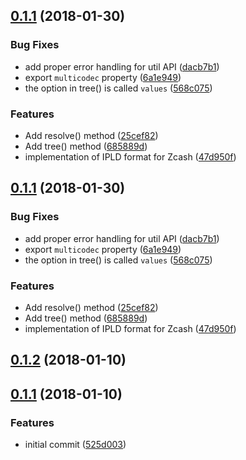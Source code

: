 <a name="0.1.1"></a>
## [0.1.1](https://github.com/ipld/js-ipld-zcash/compare/v0.1.2...v0.1.1) (2018-01-30)


### Bug Fixes

* add proper error handling for util API ([dacb7b1](https://github.com/ipld/js-ipld-zcash/commit/dacb7b1))
* export `multicodec` property ([6a1e949](https://github.com/ipld/js-ipld-zcash/commit/6a1e949))
* the option in tree() is called `values` ([568c075](https://github.com/ipld/js-ipld-zcash/commit/568c075))


### Features

* Add resolve() method ([25cef82](https://github.com/ipld/js-ipld-zcash/commit/25cef82))
* Add tree() method ([685889d](https://github.com/ipld/js-ipld-zcash/commit/685889d))
* implementation of IPLD format for Zcash ([47d950f](https://github.com/ipld/js-ipld-zcash/commit/47d950f))



<a name="0.1.1"></a>
## [0.1.1](https://github.com/ipld/js-ipld-zcash/compare/v0.1.2...v0.1.1) (2018-01-30)


### Bug Fixes

* add proper error handling for util API ([dacb7b1](https://github.com/ipld/js-ipld-zcash/commit/dacb7b1))
* export `multicodec` property ([6a1e949](https://github.com/ipld/js-ipld-zcash/commit/6a1e949))
* the option in tree() is called `values` ([568c075](https://github.com/ipld/js-ipld-zcash/commit/568c075))


### Features

* Add resolve() method ([25cef82](https://github.com/ipld/js-ipld-zcash/commit/25cef82))
* Add tree() method ([685889d](https://github.com/ipld/js-ipld-zcash/commit/685889d))
* implementation of IPLD format for Zcash ([47d950f](https://github.com/ipld/js-ipld-zcash/commit/47d950f))



<a name="0.1.2"></a>
## [0.1.2](https://github.com/ipld/js-ipld-zcash/compare/v0.1.1...v0.1.2) (2018-01-10)



<a name="0.1.1"></a>
## [0.1.1](https://github.com/ipld/js-ipld-zcash/compare/525d003...v0.1.1) (2018-01-10)


### Features

* initial commit ([525d003](https://github.com/ipld/js-ipld-zcash/commit/525d003))



